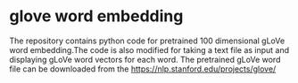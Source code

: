 # glove word embedding
The repository contains python code for pretrained 100 dimensional gLoVe word embedding.The code is also modified for taking a text file as input and displaying gLoVe word vectors for each word. The pretrained gLoVe word file can be downloaded from the https://nlp.stanford.edu/projects/glove/
